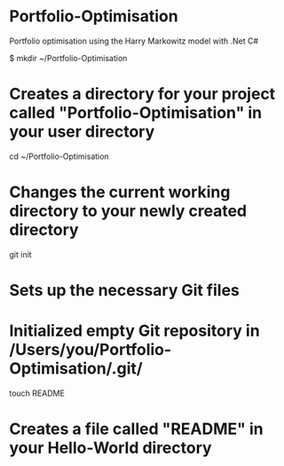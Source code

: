 Portfolio-Optimisation
======================

Portfolio optimisation using the Harry Markowitz model with .Net C#

$ mkdir ~/Portfolio-Optimisation
# Creates a directory for your project called "Portfolio-Optimisation" in your user directory

cd ~/Portfolio-Optimisation
# Changes the current working directory to your newly created directory

git init
# Sets up the necessary Git files
# Initialized empty Git repository in /Users/you/Portfolio-Optimisation/.git/

touch README
# Creates a file called "README" in your Hello-World directory

